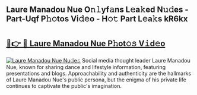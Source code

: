 ## Laure Manadou Nue O𝚗𝚕yf𝚊ns L𝚎a𝚔ed N𝚞𝚍es - Part-Uqf P𝚑𝚘tos Vi𝚍𝚎o - H𝚘𝚝 Part L𝚎a𝚔s kR6kx

# <h2><a href="http://kfafjj.oniu.top/?m=Laure+Manadou+Nue">🔗👉 🔴 Laure Manadou Nue P𝚑ot𝚘𝚜 V𝚒d𝚎o</a></h2>

[![Laure Manadou Nue Nu𝚍e𝚜](https://i.imgur.com/0qMVB7G.gif)](http://kfafjj.oniu.top/?m=Laure+Manadou+Nue)
Social media thought leader Laure Manadou Nue, known for sharing dance and lifestyle information, featuring presentations and blogs. Approachability and authenticity are the hallmarks of Laure Manadou Nue's public persona, but the enigma of his private life continues to captivate the public's imagination.  
